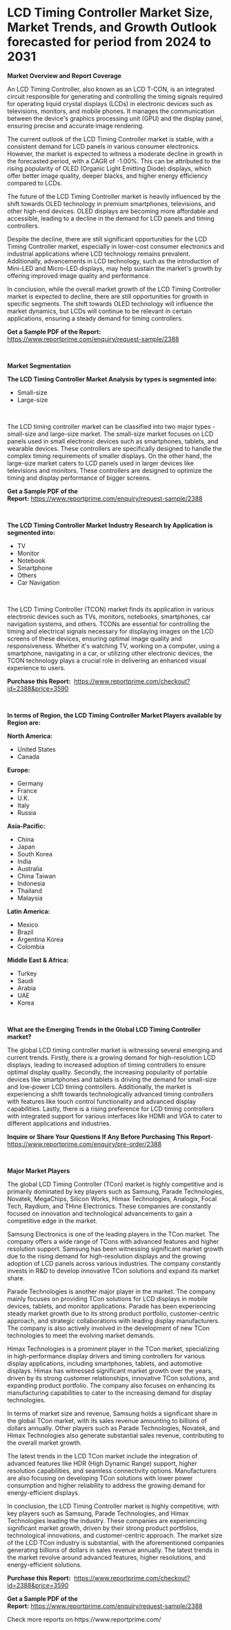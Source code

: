 <p><h1>LCD Timing Controller Market Size, Market Trends, and Growth Outlook forecasted for period from 2024 to 2031</h1></p><p><strong>Market Overview and Report Coverage</strong></p>
<p><p>An LCD Timing Controller, also known as an LCD T-CON, is an integrated circuit responsible for generating and controlling the timing signals required for operating liquid crystal displays (LCDs) in electronic devices such as televisions, monitors, and mobile phones. It manages the communication between the device's graphics processing unit (GPU) and the display panel, ensuring precise and accurate image rendering.</p><p>The current outlook of the LCD Timing Controller market is stable, with a consistent demand for LCD panels in various consumer electronics. However, the market is expected to witness a moderate decline in growth in the forecasted period, with a CAGR of -1.00%. This can be attributed to the rising popularity of OLED (Organic Light Emitting Diode) displays, which offer better image quality, deeper blacks, and higher energy efficiency compared to LCDs.</p><p>The future of the LCD Timing Controller market is heavily influenced by the shift towards OLED technology in premium smartphones, televisions, and other high-end devices. OLED displays are becoming more affordable and accessible, leading to a decline in the demand for LCD panels and timing controllers.</p><p>Despite the decline, there are still significant opportunities for the LCD Timing Controller market, especially in lower-cost consumer electronics and industrial applications where LCD technology remains prevalent. Additionally, advancements in LCD technology, such as the introduction of Mini-LED and Micro-LED displays, may help sustain the market's growth by offering improved image quality and performance.</p><p>In conclusion, while the overall market growth of the LCD Timing Controller market is expected to decline, there are still opportunities for growth in specific segments. The shift towards OLED technology will influence the market dynamics, but LCDs will continue to be relevant in certain applications, ensuring a steady demand for timing controllers.</p></p>
<p><strong>Get a Sample PDF of the Report:</strong> <a href="https://www.reportprime.com/enquiry/request-sample/2388">https://www.reportprime.com/enquiry/request-sample/2388</a></p>
<p>&nbsp;</p>
<p><strong>Market Segmentation</strong></p>
<p><strong>The LCD Timing Controller Market Analysis by types is segmented into:</strong></p>
<p><ul><li>Small-size</li><li>Large-size</li></ul></p>
<p>&nbsp;</p>
<p><p>The LCD timing controller market can be classified into two major types - small-size and large-size market. The small-size market focuses on LCD panels used in small electronic devices such as smartphones, tablets, and wearable devices. These controllers are specifically designed to handle the complex timing requirements of smaller displays. On the other hand, the large-size market caters to LCD panels used in larger devices like televisions and monitors. These controllers are designed to optimize the timing and display performance of bigger screens.</p></p>
<p><strong>Get a Sample PDF of the Report:</strong>&nbsp;<a href="https://www.reportprime.com/enquiry/request-sample/2388">https://www.reportprime.com/enquiry/request-sample/2388</a></p>
<p>&nbsp;</p>
<p><strong>The LCD Timing Controller Market Industry Research by Application is segmented into:</strong></p>
<p><ul><li>TV</li><li>Monitor</li><li>Notebook</li><li>Smartphone</li><li>Others</li><li>Car Navigation</li></ul></p>
<p>&nbsp;</p>
<p><p>The LCD Timing Controller (TCON) market finds its application in various electronic devices such as TVs, monitors, notebooks, smartphones, car navigation systems, and others. TCONs are essential for controlling the timing and electrical signals necessary for displaying images on the LCD screens of these devices, ensuring optimal image quality and responsiveness. Whether it's watching TV, working on a computer, using a smartphone, navigating in a car, or utilizing other electronic devices, the TCON technology plays a crucial role in delivering an enhanced visual experience to users.</p></p>
<p><strong>Purchase this Report:</strong>&nbsp; <a href="https://www.reportprime.com/checkout?id=2388&price=3590">https://www.reportprime.com/checkout?id=2388&price=3590</a></p>
<p>&nbsp;</p>
<p><strong>In terms of Region, the LCD Timing Controller Market Players available by Region are:</strong></p>
<p>
    <p> <strong> North America: </strong>
        <ul>
            <li>United States</li>
            <li>Canada</li>
        </ul>
        </p> 
    <p> <strong> Europe: </strong>
        <ul>
            <li>Germany</li>
            <li>France</li>
            <li>U.K.</li>
            <li>Italy</li>
            <li>Russia</li>
        </ul>
        </p> 
    <p> <strong> Asia-Pacific: </strong>
        <ul>
            <li>China</li>
            <li>Japan</li>
            <li>South Korea</li>
            <li>India</li>
            <li>Australia</li>
            <li>China Taiwan</li>
            <li>Indonesia</li>
            <li>Thailand</li>
            <li>Malaysia</li>
        </ul>
        </p> 
    <p> <strong> Latin America: </strong>
        <ul>
            <li>Mexico</li>
            <li>Brazil</li>
            <li>Argentina Korea</li>
            <li>Colombia</li>
        </ul>
        </p> 
    <p> <strong> Middle East & Africa: </strong>
        <ul>
            <li>Turkey</li>
            <li>Saudi</li>
            <li>Arabia</li>
            <li>UAE</li>
            <li>Korea</li>
        </ul>
    </p>
    </p>
<p>&nbsp;</p>
<p><strong>What are the Emerging Trends in the Global LCD Timing Controller market?</strong></p>
<p><p>The global LCD timing controller market is witnessing several emerging and current trends. Firstly, there is a growing demand for high-resolution LCD displays, leading to increased adoption of timing controllers to ensure optimal display quality. Secondly, the increasing popularity of portable devices like smartphones and tablets is driving the demand for small-size and low-power LCD timing controllers. Additionally, the market is experiencing a shift towards technologically advanced timing controllers with features like touch control functionality and advanced display capabilities. Lastly, there is a rising preference for LCD timing controllers with integrated support for various interfaces like HDMI and VGA to cater to different applications and industries.</p></p>
<p><strong>Inquire or Share Your Questions If Any Before Purchasing This Report</strong>- <a href="https://www.reportprime.com/enquiry/pre-order/2388">https://www.reportprime.com/enquiry/pre-order/2388</a></p>
<p>&nbsp;</p>
<p><strong>Major Market Players</strong></p>
<p><p>The global LCD Timing Controller (TCon) market is highly competitive and is primarily dominated by key players such as Samsung, Parade Technologies, Novatek, MegaChips, Silicon Works, Himax Technologies, Analogix, Focal Tech, Raydium, and THine Electronics. These companies are constantly focused on innovation and technological advancements to gain a competitive edge in the market.</p><p>Samsung Electronics is one of the leading players in the TCon market. The company offers a wide range of TCons with advanced features and higher resolution support. Samsung has been witnessing significant market growth due to the rising demand for high-resolution displays and the growing adoption of LCD panels across various industries. The company constantly invests in R&D to develop innovative TCon solutions and expand its market share.</p><p>Parade Technologies is another major player in the market. The company mainly focuses on providing TCon solutions for LCD displays in mobile devices, tablets, and monitor applications. Parade has been experiencing steady market growth due to its strong product portfolio, customer-centric approach, and strategic collaborations with leading display manufacturers. The company is also actively involved in the development of new TCon technologies to meet the evolving market demands.</p><p>Himax Technologies is a prominent player in the TCon market, specializing in high-performance display drivers and timing controllers for various display applications, including smartphones, tablets, and automotive displays. Himax has witnessed significant market growth over the years, driven by its strong customer relationships, innovative TCon solutions, and expanding product portfolio. The company also focuses on enhancing its manufacturing capabilities to cater to the increasing demand for display technologies.</p><p>In terms of market size and revenue, Samsung holds a significant share in the global TCon market, with its sales revenue amounting to billions of dollars annually. Other players such as Parade Technologies, Novatek, and Himax Technologies also generate substantial sales revenue, contributing to the overall market growth.</p><p>The latest trends in the LCD TCon market include the integration of advanced features like HDR (High Dynamic Range) support, higher resolution capabilities, and seamless connectivity options. Manufacturers are also focusing on developing TCon solutions with lower power consumption and higher reliability to address the growing demand for energy-efficient displays.</p><p>In conclusion, the LCD Timing Controller market is highly competitive, with key players such as Samsung, Parade Technologies, and Himax Technologies leading the industry. These companies are experiencing significant market growth, driven by their strong product portfolios, technological innovations, and customer-centric approach. The market size of the LCD TCon industry is substantial, with the aforementioned companies generating billions of dollars in sales revenue annually. The latest trends in the market revolve around advanced features, higher resolutions, and energy-efficient solutions.</p></p>
<p><strong>Purchase this Report:</strong>&nbsp;&nbsp;<a href="https://www.reportprime.com/checkout?id=2388&price=3590">https://www.reportprime.com/checkout?id=2388&price=3590</a></p>
<p></p>
<p><strong>Get a Sample PDF of the Report:</strong>&nbsp;<a href="https://www.reportprime.com/enquiry/request-sample/2388">https://www.reportprime.com/enquiry/request-sample/2388</a></p>
<p>Check more reports on https://www.reportprime.com/</p>